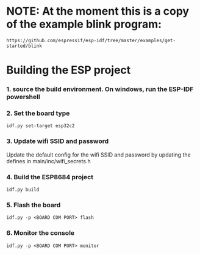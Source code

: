 # NOTE: At the moment this is a copy of the example blink program:
```
https://github.com/espressif/esp-idf/tree/master/examples/get-started/blink
```
# Building the ESP project
### 1. source the build environment. On windows, run the ESP-IDF powershell
### 2. Set the board type
```
idf.py set-target esp32c2
```
### 3. Update wifi SSID and password 
Update the default config for the wifi SSID and password by updating the defines in main/inc/wifi_secrets.h
### 4. Build the ESP8684 project
```
idf.py build
```
### 5. Flash the board
```
idf.py -p <BOARD COM PORT> flash 
```
### 6. Monitor the console
```
idf.py -p <BOARD COM PORT> monitor
```
